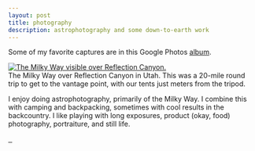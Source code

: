 ```yaml
---
layout: post
title: photography
description: astrophotography and some down-to-earth work
---
```


Some of my favorite captures are in this Google Photos [album](https://photos.app.goo.gl/CMhgE6r7vy5XwQCT9).  

<div class="img_full">
  <a target="_blank" href="{{- site.baseurl -}}/img/reflection-canyon.jpg">
    <img class="col three" src="{{- site.baseurl -}}/img/thumbs/reflection-canyon.jpg" alt="The Milky Way visible over Reflection Canyon." title="Reflection Canyon"/>
  </a>
</div>
<div class="col three caption">
  The Milky Way over Reflection Canyon in Utah. This was a 20-mile round trip to get to the vantage point, with our tents just meters from the tripod.
</div>

I enjoy doing astrophotography, primarily of the Milky Way. I combine this with camping and backpacking, sometimes with cool results in the backcountry. I like playing with long exposures, product (okay, food) photography, portraiture, and still life.  

<div class="img_row">
  <a target="_blank" href="{{- site.baseurl -}}/img/star.jpg">
    <img class="col one" src="{{- site.baseurl -}}/img/thumbs/star.jpg" alt="" title="A pony looking at the camera."/>
  </a>
  <a target="_blank" href="{{- site.baseurl -}}/img/dorothy.jpg">
    <img class="col one" src="{{- site.baseurl -}}/img/thumbs/dorothy.jpg" alt="" title="A bee on a flower."/>
  </a>
  <a target="_blank" href="{{- site.baseurl -}}/img/torch.jpg">
    <img class="col one" src="{{- site.baseurl -}}/img/thumbs/torch.jpg" alt="" title="A 2-second exposure of a torch being spun, creating a circle of flame."/>
  </a>
</div>

